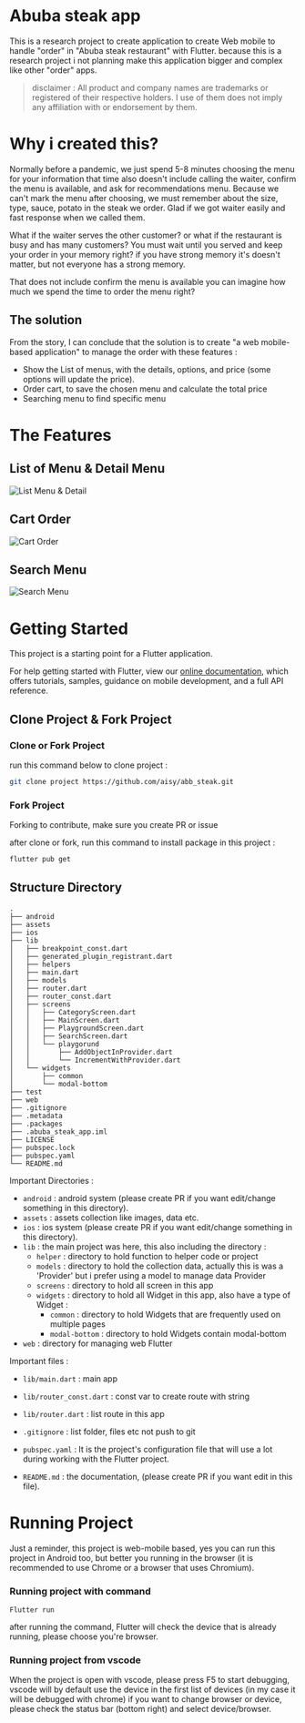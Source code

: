 # Abuba steak app

This is a research project to create application to create Web mobile to handle "order" in "Abuba steak restaurant" with Flutter. because this is a research project i not planning make this application bigger and complex like other "order" apps.

> disclaimer : All product and company names are trademarks or registered of their respective holders. I use of them does not imply any affiliation with or endorsement by them. 



# Why i created this?

Normally before a pandemic, we just spend 5-8 minutes choosing the menu for your information that time also doesn't include calling the waiter, confirm the menu is available, and ask for recommendations menu. Because we can't mark the menu after choosing, we must remember about the size, type, sauce, potato in the steak we order. Glad if we got waiter easily and fast response when we called them. 

What if the waiter serves the other customer? or what if the restaurant is busy and has many customers? You must wait until you served and keep your order in your memory right? if you have strong memory it's doesn't matter, but not everyone has a strong memory.

That does not include confirm the menu is available you can imagine how much we spend the time to order the menu right?

## The solution

From the story, I can conclude that the solution is 
to create "a web mobile-based application" to manage the order with these features :
- Show the List of menus, with the details, options, and price (some options will update the price).
- Order cart, to save the chosen menu and calculate the total price
- Searching menu to find specific menu


# The Features

## List of Menu & Detail Menu

![List Menu & Detail](https://i.ibb.co/WxQ4cPb/List-Detail-Menu.gif)


## Cart Order

![Cart Order](https://i.ibb.co/xhyKRwH/Order-Cart.gif)

## Search Menu

![Search Menu](https://i.ibb.co/9284qxH/Search-Menu.gif)



# Getting Started

This project is a starting point for a Flutter application.

For help getting started with Flutter, view our
[online documentation](https://flutter.dev/docs), which offers tutorials,
samples, guidance on mobile development, and a full API reference.

## Clone Project & Fork Project

### Clone or Fork Project

run this command below to clone project :

```bash
git clone project https://github.com/aisy/abb_steak.git
```

### Fork Project 

Forking to contribute, make sure you create PR or issue

after clone or fork,  run this command to install package in this project :

```bash
flutter pub get
```


## Structure Directory

```
.
├── android
├── assets
├── ios
├── lib
│   ├── breakpoint_const.dart
│   ├── generated_plugin_registrant.dart
│   ├── helpers
│   ├── main.dart
│   ├── models
│   ├── router.dart
│   ├── router_const.dart
│   ├── screens
│   │   ├── CategoryScreen.dart
│   │   ├── MainScreen.dart
│   │   ├── PlaygroundScreen.dart
│   │   ├── SearchScreen.dart
│   │   └── playgorund
│   │       ├── AddObjectInProvider.dart
│   │       └── IncrementWithProvider.dart
│   └── widgets
│       ├── common
│       └── modal-bottom
├── test
├── web
├── .gitignore
├── .metadata
├── .packages
├── .abuba_steak_app.iml
├── LICENSE
├── pubspec.lock
├── pubspec.yaml
└── README.md
```

Important Directories :
- `android` : android system (please create PR if you want edit/change something in this directory).
- `assets` : assets collection like images, data etc.
- `ios` : ios system (please create PR if you want edit/change something in this directory).
- `lib` : the main project was here, this also including the directory :
  - `helper` : directory to hold function to helper code or project 
  - `models` : directory to hold the collection data, actually this is was a 'Provider' but i prefer using a model to manage data Provider
  - `screens` : directory to hold all screen in this app
  - `widgets` : directory to hold all Widget in this app, also have a type of Widget :
    - `common` : directory to hold Widgets that are frequently used on multiple pages 
    - `modal-bottom` : directory to hold Widgets contain modal-bottom
- `web` : directory for managing web Flutter

Important files : 
- `lib/main.dart` : main app
- `lib/router_const.dart` : const var to create route with string
- `lib/router.dart` : list route in this app
  
- `.gitignore` : list folder, files etc not push to git
- `pubspec.yaml` : It is the project's configuration file that will use a lot during working with the Flutter project.
- `README.md` : the documentation, (please create PR if you want edit in this file).

# Running Project

Just a reminder, this project is web-mobile based, yes you can run this project in Android too, but better you running in the browser (it is recommended to use Chrome or a browser that uses Chromium).

### Running project with command

```
Flutter run
```

after running the command, Flutter will check the device that is already running, please choose you're browser.

### Running project from vscode

When the project is open with vscode, please press F5 to start debugging, vscode will by default use the device in the first list of devices (in my case it will be debugged with chrome) if you want to change browser or device, please check the status bar (bottom right) and select device/browser.



